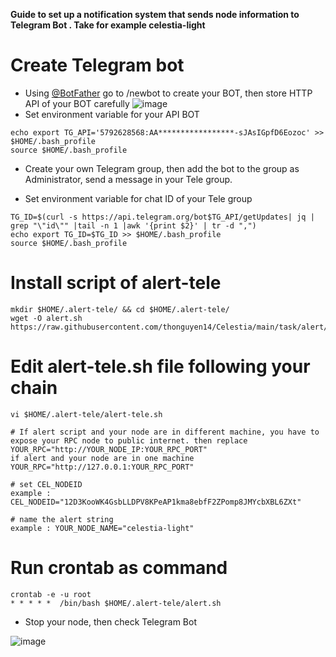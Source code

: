 **Guide to set up a notification system that sends node information to Telegram Bot . Take for example celestia-light**
# Create Telegram bot
- Using [@BotFather](https://t.me/BotFather) go to /newbot to create your BOT, then store HTTP API of your BOT carefully
![image](https://user-images.githubusercontent.com/80441573/194982631-aea4b52c-33fe-475c-b6f5-50f9f6abd06c.png)
- Set environment variable for your API BOT
```
echo export TG_API='5792628568:AA*****************-sJAsIGpfD6Eozoc' >> $HOME/.bash_profile
source $HOME/.bash_profile
```
- Create your own Telegram group, then add the bot to the group as Administrator, send a message in your Tele group.

- Set environment variable for chat ID of your Tele group
```
TG_ID=$(curl -s https://api.telegram.org/bot$TG_API/getUpdates| jq | grep "\"id\"" |tail -n 1 |awk '{print $2}' | tr -d ",")
echo export TG_ID=$TG_ID >> $HOME/.bash_profile
source $HOME/.bash_profile
```
# Install script of alert-tele
```
mkdir $HOME/.alert-tele/ && cd $HOME/.alert-tele/
wget -O alert.sh https://raw.githubusercontent.com/thonguyen14/Celestia/main/task/alert/alert.sh
```
# Edit alert-tele.sh file following your chain
```
vi $HOME/.alert-tele/alert-tele.sh
```
```
# If alert script and your node are in different machine, you have to expose your RPC node to public internet. then replace YOUR_RPC="http://YOUR_NODE_IP:YOUR_RPC_PORT"
if alert and your node are in one machine YOUR_RPC="http://127.0.0.1:YOUR_RPC_PORT"

# set CEL_NODEID
example : CEL_NODEID="12D3KooWK4GsbLLDPV8KPeAP1kma8ebfF2ZPomp8JMYcbXBL6ZXt"

# name the alert string
example : YOUR_NODE_NAME="celestia-light"

```

# Run crontab as command
```
crontab -e -u root
* * * * *  /bin/bash $HOME/.alert-tele/alert.sh
```
- Stop your node, then check Telegram Bot

![image](https://user-images.githubusercontent.com/80441573/236758715-f9f1cfac-b735-4c33-9086-457f04dc8038.png)
